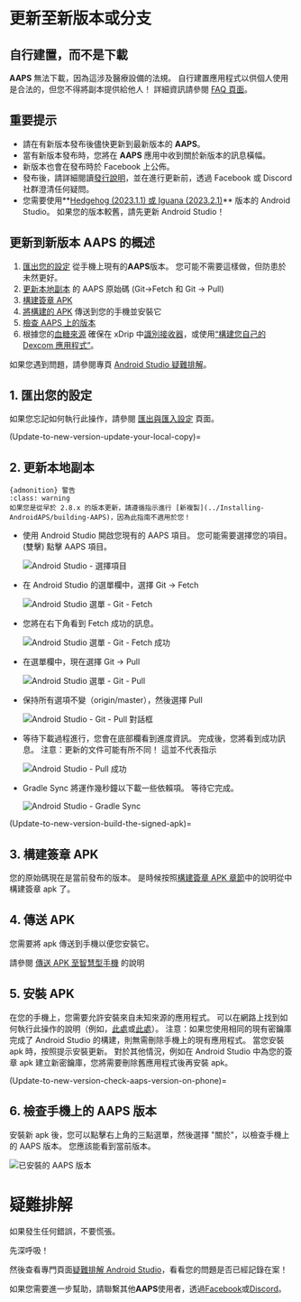 # 更新至新版本或分支

## 自行建置，而不是下載

**AAPS** 無法下載，因為這涉及醫療設備的法規。 自行建置應用程式以供個人使用是合法的，但您不得將副本提供給他人！ 詳細資訊請參閱 [FAQ 頁面](../Getting-Started/FAQ.md)。

## 重要提示

* 請在有新版本發布後儘快更新到最新版本的 **AAPS**。
* 當有新版本發布時，您將在 **AAPS** 應用中收到關於新版本的訊息橫幅。
* 新版本也會在發布時於 Facebook 上公佈。
* 發布後，請詳細閱讀[發行說明](../Installing-AndroidAPS/Releasenotes.md)，並在進行更新前，透過 Facebook 或 Discord 社群澄清任何疑問。
* 您需要使用**[Hedgehog (2023.1.1) 或 Iguana (2023.2.1)](https://developer.android.com/studio/)** 版本的 Android Studio。 如果您的版本較舊，請先更新 Android Studio！ 

## 更新到新版本 AAPS 的概述

1. [匯出您的設定](../Usage/ExportImportSettings-export-settings) 從手機上現有的**AAPS**版本。 您可能不需要這樣做，但防患於未然更好。
2. [更新本地副本](Update-to-new-version-update-your-local-copy) 的 AAPS 原始碼 (Git->Fetch 和 Git -> Pull)
3. [構建簽章 APK](Update-to-new-version-build-the-signed-apk)
4. [將構建的 APK](Building-APK-transfer-apk-to-smartphone) 傳送到您的手機並安裝它
5. [檢查 AAPS 上的版本](Update-to-new-version-check-aaps-version-on-phone)
6. 根據您的[血糖來源](../Configuration/BG-Source.md) 確保在 xDrip 中[識別接收器](xdrip-identify-receiver)，或使用[“構建您自己的 Dexcom 應用程式”](DexcomG6-if-using-g6-with-build-your-own-dexcom-app)。

如果您遇到問題，請參閱專頁 [Android Studio 疑難排解](../Installing-AndroidAPS/troubleshooting_androidstudio)。

## 1. 匯出您的設定

如果您忘記如何執行此操作，請參閱 [匯出與匯入設定](ExportImportSettings-export-settings) 頁面。

(Update-to-new-version-update-your-local-copy)=

## 2. 更新本地副本

    {admonition} 警告
    :class: warning
    如果您是從早於 2.8.x 的版本更新，請遵循指示進行 [新複製](../Installing-AndroidAPS/building-AAPS)，因為此指南不適用於您！

* 使用 Android Studio 開啟您現有的 AAPS 項目。 您可能需要選擇您的項目。 (雙擊) 點擊 AAPS 項目。
    
    ![Android Studio - 選擇項目](../images/update/01_ProjectSelection.png)

* 在 Android Studio 的選單欄中，選擇 Git -> Fetch
    
    ![Android Studio 選單 - Git - Fetch](../images/update/02_GitFetch.png)

* 您將在右下角看到 Fetch 成功的訊息。
    
    ![Android Studio 選單 - Git - Fetch 成功](../images/update/03_GitFetchSuccessful.png)

* 在選單欄中，現在選擇 Git -> Pull
    
    ![Android Studio 選單 - Git - Pull](../images/update/04_GitPull.png)

* 保持所有選項不變（origin/master），然後選擇 Pull
    
    ![Android Studio - Git - Pull 對話框](../images/update/05_GitPullOptions.png)

* 等待下載過程進行，您會在底部欄看到進度資訊。 完成後，您將看到成功訊息。 注意：更新的文件可能有所不同！ 這並不代表指示
    
    ![Android Studio - Pull 成功](../images/update/06_GitPullSuccess.png)

* Gradle Sync 將運作幾秒鐘以下載一些依賴項。 等待它完成。
    
    ![Android Studio - Gradle Sync](../images/studioSetup/40_BackgroundTasks.png)

(Update-to-new-version-build-the-signed-apk)=

## 3. 構建簽章 APK

您的原始碼現在是當前發布的版本。 是時候按照[構建簽章 APK 章節](Building-APK-generate-signed-apk)中的說明從中構建簽章 apk 了。

## 4. 傳送 APK

您需要將 apk 傳送到手機以便您安裝它。

請參閱 [傳送 APK 至智慧型手機](Building-APK-transfer-apk-to-smartphone) 的說明

## 5. 安裝 APK

在您的手機上，您需要允許安裝來自未知來源的應用程式。 可以在網路上找到如何執行此操作的說明（例如，[此處](https://www.expressvpn.com/de/support/vpn-setup/enable-apk-installs-android/)或[此處](https://www.androidcentral.com/unknown-sources)）。 注意：如果您使用相同的現有密鑰庫完成了 Android Studio 的構建，則無需刪除手機上的現有應用程式。 當您安裝 apk 時，按照提示安裝更新。 對於其他情況，例如在 Android Studio 中為您的簽章 apk 建立新密鑰庫，您將需要刪除舊應用程式後再安裝 apk。

(Update-to-new-version-check-aaps-version-on-phone)=

## 6. 檢查手機上的 AAPS 版本

安裝新 apk 後，您可以點擊右上角的三點選單，然後選擇 "關於"，以檢查手機上的 AAPS 版本。 您應該能看到當前版本。

![已安裝的 AAPS 版本](../images/Update_VersionCheck282.png)

# 疑難排解

如果發生任何錯誤，不要慌張。

先深呼吸！

然後查看專門頁面[疑難排解 Android Studio](../Installing-AndroidAPS/troubleshooting_androidstudio)，看看您的問題是否已經記錄在案！

如果您需要進一步幫助，請聯繫其他**AAPS**使用者，透過[Facebook](https://www.facebook.com/groups/AndroidAPSUsers)或[Discord](https://discord.gg/4fQUWHZ4Mw)。